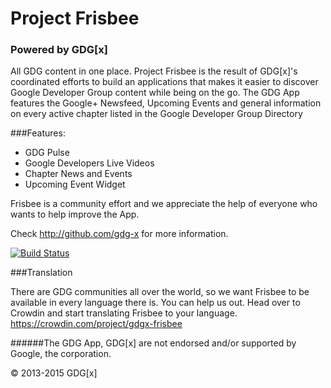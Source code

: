 # Project Frisbee
### Powered by GDG[x]

All GDG content in one place. Project Frisbee is the result of GDG[x]'s coordinated efforts to build an applications that makes it easier to discover Google Developer Group content while being on the go.
The GDG App features the Google+ Newsfeed, Upcoming Events and general information on every
active chapter listed in the Google Developer Group Directory

###Features:
* GDG Pulse
* Google Developers Live Videos
* Chapter News and Events
* Upcoming Event Widget

Frisbee is a community effort and we appreciate the help of everyone who wants to help improve the App.

Check http://github.com/gdg-x for more information.

[![Build Status](https://travis-ci.org/gdg-x/frisbee.png?branch=master)](https://travis-ci.org/gdg-x/frisbee)

###Translation

There are GDG communities all over the world, so we want Frisbee to be available in every language there is.
You can help us out. Head over to Crowdin and start translating Frisbee to your language.
https://crowdin.com/project/gdgx-frisbee

######The GDG App, GDG[x] are not endorsed and/or supported by Google, the corporation.

&copy; 2013-2015 GDG[x]
